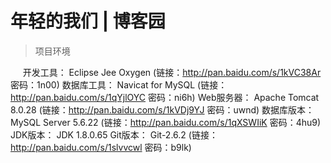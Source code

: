 # 年轻的我们 | 博客园

  > 项目环境

      开发工具：	Eclipse Jee Oxygen	    (链接：http://pan.baidu.com/s/1kVC38Ar 密码：1n00)
      数据库工具：	Navicat for MySQL	    (链接：http://pan.baidu.com/s/1qYjlOYC 密码：ni6h)
      Web服务器：	Apache Tomcat 8.0.28	    (链接：http://pan.baidu.com/s/1kVDj9YJ 密码：uwnd)
      数据库版本：	MySQL Server 5.6.22	    (链接：http://pan.baidu.com/s/1qXSWIiK 密码：4hu9)
      JDK版本：	JDK 1.8.0.65
      Git版本：	Git-2.6.2                   (链接：http://pan.baidu.com/s/1slvvcwl 密码：b9lk)
